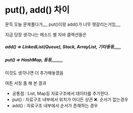 # put(), add() 차이



문득 오늘 문제풀다가,,,, put()이랑 add()가 너무 헷갈리는거임,,,,



지금 당장 생각나는 메소드 별 자바 클렉션들은

##### add() => LinkedList(Queue), Stack, ArrayList, 기타등등,,,,,

##### put() => HashMap, 등등,,,,,,,,

이것도 생각나면 더 추가해놓겠음



여튼 서칭 좀 해 본 결과

- 공통점 : List, Map등 자료구조에서 데이터를 추가한다.
- put() : 자료구조 내부에서 위치가 어디든 상관 ❌. 순서가 없는경우
- add() : 자료구조 내부에서 순서가 존재하는 경우